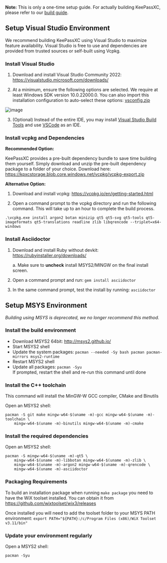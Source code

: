 **Note:** This is only a one-time setup guide. For actually building KeePassXC, please refer to our [build guide](Building-KeePassXC).

## Setup Visual Studio Environment
We recommend building KeePassXC using Visual Studio to maximize feature availability. Visual Studio is free to use and dependencies are provided from trusted sources or self-built using Vcpkg.

### Install Visual Studio
1. Download and install Visual Studio Community 2022: https://visualstudio.microsoft.com/downloads/

2. At a minimum, ensure the following options are selected. We require at least Windows SDK version 10.0.22000.0. You can also import this installation configuration to auto-select these options: [vsconfig.zip](https://github.com/keepassxreboot/keepassxc/files/8228563/vsconfig.zip)

![image](https://user-images.githubusercontent.com/2809491/157791055-cf6c3ba1-b4d7-4f37-9284-d792c7e6378c.png)

3. (Optional) Instead of the entire IDE, you may install [Visual Studio Build Tools](https://visualstudio.microsoft.com/downloads/#build-tools-for-visual-studio-2022) and use [VSCode](https://code.visualstudio.com/download) as an IDE.

### Install vcpkg and Dependencies
**Recommended Option:**

KeePassXC provides a pre-built dependency bundle to save time building them yourself. Simply download and unzip the pre-built dependency package to a folder of your choice. Download here: https://kpxcstorage.blob.core.windows.net/vcpkg/vcpkg-export.zip

**Alternative Option:**
1. Download and install vcpkg: https://vcpkg.io/en/getting-started.html

2. Open a command prompt to the vcpkg directory and run the following command. This will take up to an hour to complete the build process. 

`.\vcpkg.exe install argon2 botan minizip qt5 qt5-svg qt5-tools qt5-imageformats qt5-translations readline zlib libqrencode --triplet=x64-windows`

### Install Asciidoctor
1. Download and install Ruby without devkit: https://rubyinstaller.org/downloads/

    a. Make sure to **uncheck** install MSYS2/MINGW on the final install screen.

2. Open a command prompt and run: `gem install asciidoctor`

3. In the same command prompt, test the install by running: `asciidoctor`

## Setup MSYS Environment
_Building using MSYS is deprecated, we no longer recommend this method._

### Install the build environment

* Download MSYS2 64bit: http://msys2.github.io/
* Start MSYS2 shell
* Update the system packages: `pacman --needed -Sy bash pacman pacman-mirrors msys2-runtime`
* Restart MSYS2 shell
* Update all packages: `pacman -Syu` <br/>If prompted, restart the shell and re-run this command until done

### Install the C++ toolchain

This command will install the MinGW-W GCC compiler, CMake and Binutils

Open an MSYS2 shell:

```
pacman -S git make mingw-w64-$(uname -m)-gcc mingw-w64-$(uname -m)-toolchain \
    mingw-w64-$(uname -m)-binutils mingw-w64-$(uname -m)-cmake
```

### Install the required dependencies

Open an MSYS2 shell:

```
pacman -S mingw-w64-$(uname -m)-qt5 \
    mingw-w64-$(uname -m)-libbotan mingw-w64-$(uname -m)-zlib \
    mingw-w64-$(uname -m)-argon2 mingw-w64-$(uname -m)-qrencode \
    mingw-w64-$(uname -m)-asciidoctor
```

### Packaging Requirements
To build an installation package when running ```make package``` you need to have the WiX toolset installed. You can obtain it from https://github.com/wixtoolset/wix3/releases

Once installed you will need to add the toolset folder to your MSYS PATH environment: ```export PATH="${PATH}:/c/Program Files (x86)/WiX Toolset v3.11/bin"```

### Update your environment regularly

Open a MSYS2 shell:

```
pacman -Syu
```
